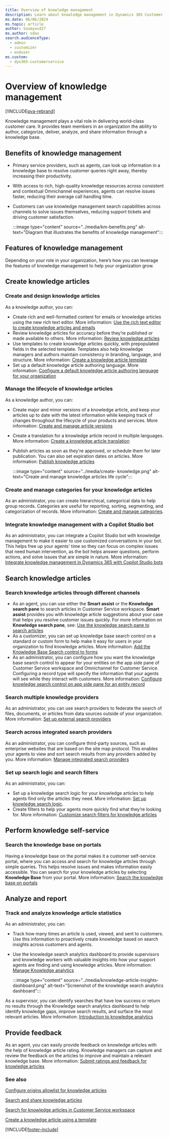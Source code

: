 ```yaml
---
title: Overview of knowledge management
description: Learn about knowledge management in Dynamics 365 Customer Service.
ms.date: 06/06/2024
ms.topic: article
author: Soumyasd27
ms.author: sdas
search.audienceType: 
  - admin
  - customizer
  - enduser
ms.custom:
  - dyn365-customerservice
---
```


# Overview of knowledge management

[!INCLUDE[pva-rebrand](../../includes/cc-pva-rebrand.md)]

Knowledge management plays a vital role in delivering world-class customer care. It provides team members in an organization the ability to author, categorize, deliver, analyze, and share information through a knowledge base.

## Benefits of knowledge management

* Primary service providers, such as agents, can look up information in a knowledge base to resolve customer queries right away, thereby increasing their productivity.
* With access to rich, high-quality knowledge resources across consistent and contextual Omnichannel experiences, agents can resolve issues faster, reducing their average call handling time.
* Customers can use knowledge management search capabilities across channels to solve issues themselves, reducing support tickets and driving customer satisfaction.

    :::image type="content" source="../media/km-benefits.png" alt-text="Diagram that illustrates the benefits of knowledge management":::

## Features of knowledge management

Depending on your role in your organization, here’s how you can leverage the features of knowledge management to help your organization grow.

## Create knowledge articles

### Create and design knowledge articles
As a knowledge author, you can:
   - Create rich and well-formatted content for emails or knowledge articles using the new rich text editor. More information: [Use the rich text editor to create knowledge articles and emails](customer-service-hub-user-guide-knowledge-article.md#use-the-rich-text-editor-to-create-knowledge-articles-and-emails)
   - Review knowledge articles for accuracy before they’re published or made available to others. More information: [Review knowledge articles](review-ka.md#review-knowledge-articles)
   - Use templates to create knowledge articles quickly, with prepopulated fields in the selected template. Templates also help knowledge managers and authors maintain consistency in branding, language, and structure. More information: [Create a knowledge article template](create-templates-knowledge-article.md#create-a-knowledge-article-template)
   - Set up a default knowledge article authoring language. More information: [Configure a default knowledge article authoring language for your organization](set-knowledge-article-authoring-language.md#configure-a-default-knowledge-article-authoring-language-for-your-organization)
   
### Manage the lifecycle of knowledge articles
As a knowledge author, you can:
  - Create major and minor versions of a knowledge article, and keep your articles up to date with the latest information while keeping track of changes throughout the lifecycle of your products and services. More information: [Create and manage article versions](ka-versions.md#create-and-manage-article-versions)
  - Create a translation for a knowledge article record in multiple languages. More information: [Create a knowledge article translation](../administer/work-knowledge-articles.md#create-a-knowledge-article-translation)
  - Publish articles as soon as they're approved, or schedule them for later publication. You can also set expiration dates on articles. More information: [Publish knowledge articles](publish-ka.md#publish-knowledge-articles)
  
    :::image type="content" source="../media/create- knowledge.png" alt-text="Create and manage knowledge articles life cycle":::

### Create and manage categories for your knowledge articles
As an administrator, you can create hierarchical, categorical data to help group records. Categories are useful for reporting, sorting, segmenting, and categorization of records. More information: [Create and manage categories](../administer/create-manage-categories.md#create-and-manage-categories).

### Integrate knowledge management with a Copilot Studio bot 
As an administrator, you can integrate a Copilot Studio bot with knowledge management to make it easier to use customized conversations in your bot. This helps free up your agents' time so they can focus on complex issues that need human intervention, as the bot helps answer questions, perform actions, and solve issues that are simple in nature. More information: [Integrate knowledge management in Dynamics 365 with Copilot Studio bots](../administer/integrate-KM-with-PVA.md)

## Search knowledge articles

### Search knowledge articles through different channels
- As an agent, you can use either the **Smart assist** or the **Knowledge search pane** to search articles in Customer Service workspace. **Smart assist** provides you with knowledge article suggestions about your case that helps you resolve customer issues quickly. For more information on **Knowledge search pane**, see: [Use the knowledge search pane to search articles](../csw-search-knowledge-articles.md#use-the-knowledge-search-pane-to-search-articles)
- As a customizer, you can set up knowledge base search control on a standard or custom form to help make it easy for users in your organization to find knowledge articles. More information: [Add the Knowledge Base Search control to forms](../administer/add-knowledge-base-search-control-forms.md#add-the-knowledge-base-search-control-to-forms)
- As an administrator, you can configure how you want the knowledge base search control to appear for your entities on the app side pane of Customer Service workspace and Omnichannel for Customer Service. Configuring a record type will specify the information that your agents will see while they interact with customers. More information: [Configure knowledge search control on app side pane for an entity record](../administer/configure-knowledge-search-control-productivity-pane.md#configure-knowledge-search-control-on-app-side-pane-for-an-entity-record)

### Search multiple knowledge providers
As an administrator, you can use search providers to federate the search of files, documents, or articles from data sources outside of your organization. More information: [Set up external search providers](../administer/set-up-search-providers.md#set-up-external-search-providers)

### Search across integrated search providers
As an administrator, you can configure third-party sources, such as enterprise websites that are based on the site map protocol. This enables your agents to view and sort search results from any providers added by you. More information: [Manage integrated search providers](../administer/add-search-provider.md#manage-integrated-search-providers)

### Set up search logic and search filters
As an administrator, you can:
  - Set up a knowledge search logic for your knowledge articles to help agents find only the articles they need. More information: [Set up knowledge search logic](../administer/set-up-knowledge-management-embedded-knowledge-search.md#set-up-knowledge-search-logic).
  - Create filters to help your agents more quickly find what they’re looking for. More information: [Customize search filters for knowledge articles](../administer/enable-knowledge-article-search-filters.md)

## Perform knowledge self-service

### Search the knowledge base on portals
Having a knowledge base on the portal makes it a customer self-service portal, where you can access and search for knowledge articles through simple queries. This helps resolve issues and makes information easily accessible. You can search for your knowledge articles by selecting **Knowledge Base** from your portal. More information: [Search the knowledge base on portals](knowledge-base-search-methods.md#search-the-knowledge-base-on-portals)

## Analyze and report

### Track and analyze knowledge article statistics

As an administrator, you can:
  - Track how many times an article is used, viewed, and sent to customers. Use this information to proactively create knowledge based on search insights across customers and agents. 
  - Use the knowledge search analytics dashboard to provide supervisors and knowledge workers with valuable insights into how your support agents are finding and using knowledge articles. More information: [Manage Knowledge analytics](../administer/enable-knowledge-search-insights.md#manage-knowledge-analytics)

    :::image type="content" source="../media/knowledge-article-insights-dashboard.png" alt-text="Screenshot of the knowledge search analytics dashboard":::
  
As a supervisor, you can identify searches that have low success or return no results through the Knowledge search analytics dashboard to help identify knowledge gaps, improve search results, and surface the most relevant articles. More information: [Introduction to knowledge analytics](knowledge-search-analytics-cs.md#introduction-to-knowledge-analytics)

## Provide feedback

As an agent, you can easily provide feedback on knowledge articles with the help of knowledge article rating. Knowledge managers can capture and review the feedback on the articles to improve and maintain a relevant knowledge base. More information: [Submit ratings and feedback for knowledge articles](submit-feedback.md#submit-ratings-and-feedback-for-knowledge-articles)
  
### See also  

[Configure origins allowlist for knowledge articles](../administer/configure-knowledge-article-origin-allow-list.md#configure-origins-allowlist-for-knowledge-articles)

[Search and share knowledge articles](../oc-search-knowledge-articles.md)

[Search for knowledge articles in Customer Service workspace](../csw-search-knowledge-articles.md#search-for-knowledge-articles-in-customer-service-workspace)

[Create a knowledge article using a template](../develop/create-knowledge-article-using-template.md#create-a-knowledge-article-using-a-template)

[!INCLUDE[footer-include](../../includes/footer-banner.md)]
